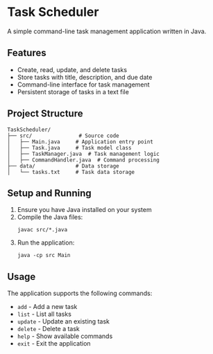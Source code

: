 # Task Scheduler

A simple command-line task management application written in Java.

## Features
- Create, read, update, and delete tasks
- Store tasks with title, description, and due date
- Command-line interface for task management
- Persistent storage of tasks in a text file

## Project Structure
```
TaskScheduler/
├── src/               # Source code
│   ├── Main.java     # Application entry point
│   ├── Task.java     # Task model class
│   ├── TaskManager.java  # Task management logic
│   ├── CommandHandler.java  # Command processing
├── data/             # Data storage
│   └── tasks.txt     # Task data storage
```

## Setup and Running
1. Ensure you have Java installed on your system
2. Compile the Java files:
   ```
   javac src/*.java
   ```
3. Run the application:
   ```
   java -cp src Main
   ```

## Usage
The application supports the following commands:
- `add` - Add a new task
- `list` - List all tasks
- `update` - Update an existing task
- `delete` - Delete a task
- `help` - Show available commands
- `exit` - Exit the application 